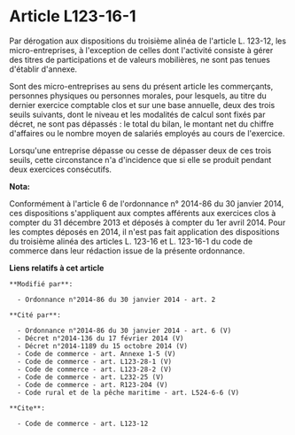 # Article L123-16-1

Par dérogation aux dispositions du troisième alinéa de l'article L. 123-12, les micro-entreprises, à l'exception de celles
dont l'activité consiste à gérer des titres de participations et de valeurs mobilières, ne sont pas tenues d'établir
d'annexe. 

Sont des micro-entreprises au sens du présent article les commerçants, personnes physiques ou personnes morales, pour
lesquels, au titre du dernier exercice comptable clos et sur une base annuelle, deux des trois seuils suivants, dont le
niveau et les modalités de calcul sont fixés par décret, ne sont pas dépassés : le total du bilan, le montant net du chiffre
d'affaires ou le nombre moyen de salariés employés au cours de l'exercice. 

Lorsqu'une entreprise dépasse ou cesse de dépasser deux de ces trois seuils, cette circonstance n'a d'incidence que si elle
se produit pendant deux exercices consécutifs.

**Nota:**

Conformément à l'article 6 de l'ordonnance n° 2014-86 du 30 janvier 2014, ces dispositions s'appliquent aux comptes afférents
aux exercices clos à compter du 31 décembre 2013 et déposés à compter du 1er avril 2014. Pour les comptes déposés en 2014, il
n'est pas fait application des dispositions du troisième alinéa des articles L. 123-16 et L. 123-16-1 du code de commerce
dans leur rédaction issue de la présente ordonnance.

**Liens relatifs à cet article**

	**Modifié par**:

	  - Ordonnance n°2014-86 du 30 janvier 2014 - art. 2

	**Cité par**:

	  - Ordonnance n°2014-86 du 30 janvier 2014 - art. 6 (V)
	  - Décret n°2014-136 du 17 février 2014 (V)
	  - Décret n°2014-1189 du 15 octobre 2014 (V)
	  - Code de commerce - art. Annexe 1-5 (V)
	  - Code de commerce - art. L123-28-1 (V)
	  - Code de commerce - art. L123-28-2 (V)
	  - Code de commerce - art. L232-25 (V)
	  - Code de commerce - art. R123-204 (V)
	  - Code rural et de la pêche maritime - art. L524-6-6 (V)

	**Cite**:

	  - Code de commerce - art. L123-12
